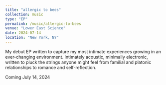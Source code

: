 ```yaml
---
title: "allergic to bees"
collection: music
type: "EP"
permalink: /music/allergic-to-bees
venue: "Lower East Science"
date: 2024-07-14
location: "New York, NY"
---
```


My debut EP written to capture my most intimate experiences growing in an ever-changing environment. Intimately acoustic, minimally electronic, written to pluck the strings anyone might feel from familial and platonic relationships to romance and self-reflection.

Coming July 14, 2024
